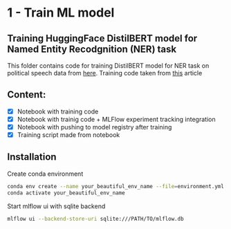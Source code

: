# 1 - Train ML model
## Training HuggingFace DistilBERT model for Named Entity Recodgnition (NER) task

This folder contains code for training DistilBERT model for NER task on political speech data from [here](https://github.com/leslie-huang/UN-named-entity-recognition). Training code taken from [this](https://medium.com/@andrewmarmon/fine-tuned-named-entity-recognition-with-hugging-face-bert-d51d4cb3d7b5) article

## Content:
- [x] Notebook with training code
- [x] Notebook with trainig code + MLFlow experiment tracking integration
- [x] Notebook with pushing to model registry after training 
- [x] Training script made from notebook

## Installation


Create conda environment
```sh
conda env create --name your_beautiful_env_name --file=environment.yml
conda activate your_beautiful_env_name
```

Start mlflow ui with sqlite backend

```sh
mlflow ui --backend-store-uri sqlite:///PATH/TO/mlflow.db
```
